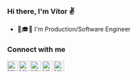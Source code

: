 ### Hi there, I'm Vítor ✌

- 📐🎓🚀 I'm Production/Software Engineer

### Connect with me

[<img align="left" alt="VitorArias_ | Twitter" width="24px" src="https://cdn-icons-png.flaticon.com/512/145/145812.png" />][twitter]
[<img align="left" alt="Vítor Arias | LinkedIn" width="24px" src="https://cdn-icons-png.flaticon.com/512/2111/2111499.png" />][linkedin]
[<img align="left" alt="Vítor Arias | Rocketseat" width="24px" src="https://cdn.discordapp.com/emojis/742728945144692767.png?v=1" />][rocketseat]
[<img align="left" alt="Vítor Arias | Passaporte GoStack" width="24px" src="https://discord.com/assets/748ff0e7b2f1f22adecad8463de25945.svg" />][passaporte]
[<img align="left" alt="Vítor Arias | Certificado GoStack" width="24px" src="https://cdn.discordapp.com/emojis/593450525588979722.png?v=1" />][certificado]

[twitter]: https://twitter.com/VitorArias_
[linkedin]: https://linkedin.com/in/vítor-arias-558a9711b
[rocketseat]: https://app.rocketseat.com.br/me/vitor-arias
[passaporte]: https://gostack.rocketseat.com.br/14/vitor-arias
[certificado]: https://app.rocketseat.com.br/certificates/739211c7-2c10-4961-9e21-36f3d166f91e
